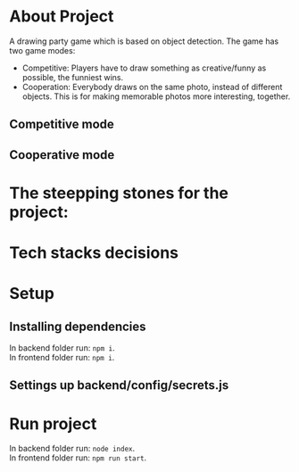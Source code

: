# About Project
A drawing party game which is based on object detection. The game has two game modes:
  - Competitive: Players have to draw something as creative/funny as possible, the funniest wins.
  - Cooperation: Everybody draws on the same photo, instead of different objects. This is for making memorable photos more interesting, together.

## Competitive mode

## Cooperative mode


# The steepping stones for the project:

# Tech stacks decisions



# Setup
## Installing dependencies
In backend folder run: ```npm i```.\
In frontend folder run: ```npm i```.

## Settings up backend/config/secrets.js
##

# Run project
In backend folder run: ```node index```.\
In frontend folder run: ```npm run start```.
